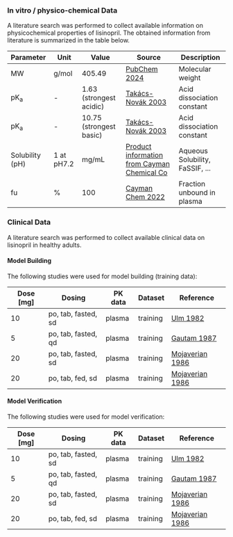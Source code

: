 ### In vitro / physico-chemical Data <a id="invitro-and-physico-chemical-data"></a>

A literature search was performed to collect available information on physicochemical properties of lisinopril. The obtained information from literature is summarized in the table below. 

| **Parameter**   | **Unit** | **Value** | Source                                     | **Description**                                 |
| :-------------- | -------- | --------- | ------------------------------------------ | ----------------------------------------------- |
| MW              | g/mol    |405.49     | [PubChem 2024](#main-references)               | Molecular weight                                |
| pK<sub>a</sub>  |  -        | 1.63 (strongest acidic)          | [Takács-Novák 2003](#main-references)         | Acid dissociation constant                      |
| pK<sub>a</sub>  |   -       | 10.75 (strongest basic)          | [Takács-Novák 2003](#main-references)         | Acid dissociation constant                      |
| Solubility (pH) |  1 at pH7.2        |     mg/mL      | [Product information from Cayman Chemical Co](#main-references)               | Aqueous Solubility, FaSSIF, ...                 |
| fu              | %        |   100        | [Cayman Chem 2022](#main-references)                | Fraction unbound in plasma                      |

### Clinical Data  <a id="clinical-data"></a>

A literature search was performed to collect available clinical data on lisinopril in healthy adults.

#### Model Building <a id="model-building"></a>

The following studies were used for model building (training data):

| **Dose [mg]** | **Dosing** | **PK data** |**Dataset**| **Reference** |
| --------------- | ------------------- | ----------------------- | ----------------- |----------------- |
| 10| po, tab, fasted, sd |plasma|training|[Ulm 1982](#5-references)| 
| 5| po, tab, fasted, qd |plasma|training|[Gautam 1987](#5-references)| 
| 20| po, tab, fasted, sd |plasma|training|[Mojaverian 1986](#5-references)| 
| 20| po, tab, fed, sd |plasma|training|[Mojaverian 1986](#5-references)| 

#### Model Verification <a id="model-verification"></a>

The following studies were used for model verification:

| **Dose [mg]** | **Dosing** | **PK data** |**Dataset**| **Reference** |
| --------------- | ------------------- | ----------------------- | ----------------- |----------------- |
| 10| po, tab, fasted, sd |plasma|training|[Ulm 1982](#5-references)| 
| 5| po, tab, fasted, qd |plasma|training|[Gautam 1987](#5-references)| 
| 20| po, tab, fasted, sd |plasma|training|[Mojaverian 1986](#5-references)| 
| 20| po, tab, fed, sd |plasma|training|[Mojaverian 1986](#5-references)| 
